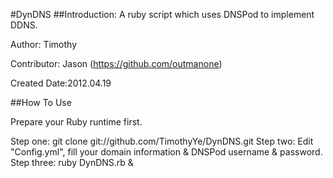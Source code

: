 #DynDNS
##Introduction:
A ruby script which uses DNSPod to implement DDNS.

Author: Timothy

Contributor: Jason (https://github.com/outmanone)

Created Date:2012.04.19

##How To Use

Prepare your Ruby runtime first.

Step one:   git clone git://github.com/TimothyYe/DynDNS.git
Step two:   Edit "Config.yml", fill your domain information & DNSPod username & password.
Step three: ruby DynDNS.rb &
